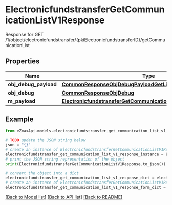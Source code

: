 # ElectronicfundstransferGetCommunicationListV1Response

Response for GET /1/object/electronicfundstransfer/{pkiElectronicfundstransferID}/getCommunicationList

## Properties

Name | Type | Description | Notes
------------ | ------------- | ------------- | -------------
**obj_debug_payload** | [**CommonResponseObjDebugPayloadGetList**](CommonResponseObjDebugPayloadGetList.md) |  | 
**obj_debug** | [**CommonResponseObjDebug**](CommonResponseObjDebug.md) |  | [optional] 
**m_payload** | [**ElectronicfundstransferGetCommunicationListV1ResponseMPayload**](ElectronicfundstransferGetCommunicationListV1ResponseMPayload.md) |  | 

## Example

```python
from eZmaxApi.models.electronicfundstransfer_get_communication_list_v1_response import ElectronicfundstransferGetCommunicationListV1Response

# TODO update the JSON string below
json = "{}"
# create an instance of ElectronicfundstransferGetCommunicationListV1Response from a JSON string
electronicfundstransfer_get_communication_list_v1_response_instance = ElectronicfundstransferGetCommunicationListV1Response.from_json(json)
# print the JSON string representation of the object
print(ElectronicfundstransferGetCommunicationListV1Response.to_json())

# convert the object into a dict
electronicfundstransfer_get_communication_list_v1_response_dict = electronicfundstransfer_get_communication_list_v1_response_instance.to_dict()
# create an instance of ElectronicfundstransferGetCommunicationListV1Response from a dict
electronicfundstransfer_get_communication_list_v1_response_form_dict = electronicfundstransfer_get_communication_list_v1_response.from_dict(electronicfundstransfer_get_communication_list_v1_response_dict)
```
[[Back to Model list]](../README.md#documentation-for-models) [[Back to API list]](../README.md#documentation-for-api-endpoints) [[Back to README]](../README.md)



